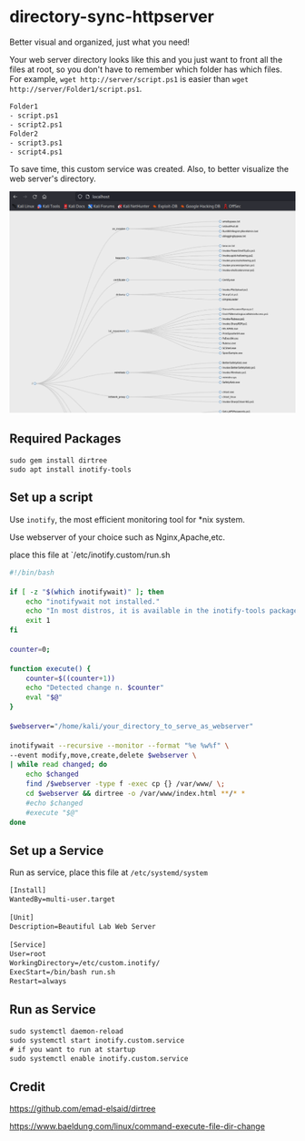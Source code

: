 # directory-sync-httpserver

Better visual and organized, just what you need!

Your web server directory looks like this and you just want to front all the files at root, so you don't have to remember which folder has which files. For example, `wget http://server/script.ps1` is easier than `wget http://server/Folder1/script.ps1`.

```
Folder1
- script.ps1
- script2.ps1
Folder2
- script3.ps1
- script4.ps1
```

To save time, this custom service was created.
Also, to better visualize the web server's directory.

![this](image.png)

## Required Packages

```
sudo gem install dirtree
sudo apt install inotify-tools
```

## Set up a script

Use `inotify`, the most efficient monitoring tool for *nix system.

Use webserver of your choice such as Nginx,Apache,etc. 

place this file at `/etc/inotify.custom/run.sh


```bash
#!/bin/bash

if [ -z "$(which inotifywait)" ]; then
    echo "inotifywait not installed."
    echo "In most distros, it is available in the inotify-tools package."
    exit 1
fi

counter=0;

function execute() {
    counter=$((counter+1))
    echo "Detected change n. $counter"
    eval "$@"
}

$webserver="/home/kali/your_directory_to_serve_as_webserver"

inotifywait --recursive --monitor --format "%e %w%f" \
--event modify,move,create,delete $webserver \
| while read changed; do
    echo $changed
    find /$webserver -type f -exec cp {} /var/www/ \;
    cd $webserver && dirtree -o /var/www/index.html **/* *
    #echo $changed
    #execute "$@"
done
```

## Set up a Service

Run as service, place this file at `/etc/systemd/system`

```
[Install]
WantedBy=multi-user.target

[Unit]
Description=Beautiful Lab Web Server

[Service]
User=root
WorkingDirectory=/etc/custom.inotify/
ExecStart=/bin/bash run.sh
Restart=always
```

## Run as Service

```
sudo systemctl daemon-reload
sudo systemctl start inotify.custom.service
# if you want to run at startup
sudo systemctl enable inotify.custom.service
```

## Credit

https://github.com/emad-elsaid/dirtree

https://www.baeldung.com/linux/command-execute-file-dir-change

